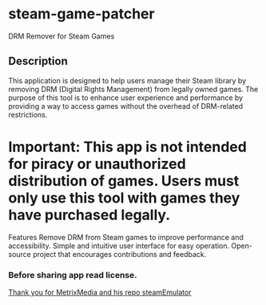 # steam-game-patcher


DRM Remover for Steam Games

<h2>Description</h2>
This application is designed to help users manage their Steam library by removing DRM (Digital Rights Management) from legally owned games. The purpose of this tool is to enhance user experience and performance by providing a way to access games without the overhead of DRM-related restrictions.

<h1>Important: This app is not intended for piracy or unauthorized distribution of games. Users must only use this tool with games they have purchased legally.</h1>

Features
Remove DRM from Steam games to improve performance and accessibility.
Simple and intuitive user interface for easy operation.
Open-source project that encourages contributions and feedback.


<h3>Before sharing app read license.</h3>


<a href="https://github.com/metrixmedia/SteamEmulator">Thank you for MetrixMedia and his repo steamEmulator</a>
